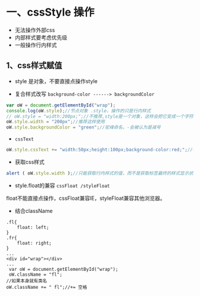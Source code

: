 # 一、cssStyle 操作

- 无法操作外部css
- 内部样式要考虑优先级
- 一般操作行内样式

## 1、css样式赋值

- style 是对象，不要直接点操作style


- 复合样式改写 `background-color ------> backgroundColor`

```javascript
var oW = document.getElementById("wrap");
console.log(oW.style);//节点对象 .style，操作的只是行内样式
// oW.style = "width:200px;";//不推荐,style是一个对象，这样会把它变成一个字符串
oW.style.width = "200px";//推荐这样使用
oW.style.backgroundColor = "green";//驼峰命名，-会被认为是减号
```

- `cssText`

```javascript
oW.style.cssText += "width:50px;height:100px;background-color:red;";//不需要使用驼峰写法
```

- 获取css样式

```javascript
alert ( oW.style.width );//只能获取行内样式的值，而不是获取标签最终的样式显示状态
```

- style.float的兼容 `cssFloat /styleFloat`

float不能直接点操作，cssFloat兼容IE，styleFloat兼容其他浏览器。

- 结合className

```
.fl{
    float: left;
}
.fr{
    float: right;
}
...
<div id="wrap"></div>
...
 var oW = document.getElementById("wrap");
 oW.className = "fl";
//如果本身就有类名
oW.className += " fl";//+= 空格
```





